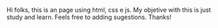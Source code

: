 Hi folks, this is an page using html, css e js. My objetive with this is just study and learn. Feels free to adding sugestions. Thanks!
